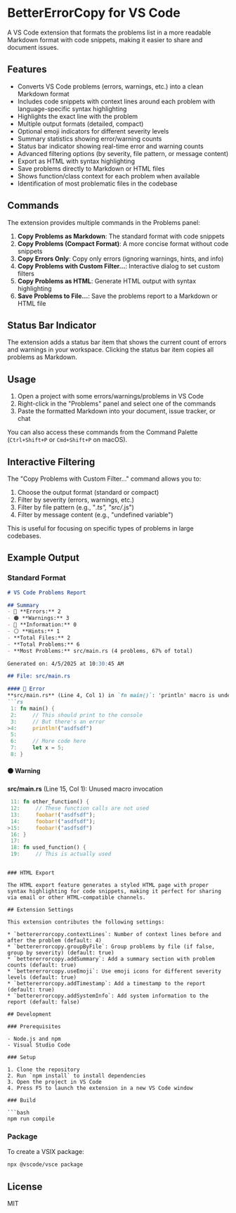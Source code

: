 # BetterErrorCopy for VS Code

A VS Code extension that formats the problems list in a more readable Markdown format with code snippets, making it easier to share and document issues.

## Features

- Converts VS Code problems (errors, warnings, etc.) into a clean Markdown format
- Includes code snippets with context lines around each problem with language-specific syntax highlighting
- Highlights the exact line with the problem
- Multiple output formats (detailed, compact)
- Optional emoji indicators for different severity levels
- Summary statistics showing error/warning counts
- Status bar indicator showing real-time error and warning counts
- Advanced filtering options (by severity, file pattern, or message content)
- Export as HTML with syntax highlighting
- Save problems directly to Markdown or HTML files
- Shows function/class context for each problem when available
- Identification of most problematic files in the codebase

## Commands

The extension provides multiple commands in the Problems panel:

1. **Copy Problems as Markdown**: The standard format with code snippets
2. **Copy Problems (Compact Format)**: A more concise format without code snippets
3. **Copy Errors Only**: Copy only errors (ignoring warnings, hints, and info)
4. **Copy Problems with Custom Filter...**: Interactive dialog to set custom filters
5. **Copy Problems as HTML**: Generate HTML output with syntax highlighting
6. **Save Problems to File...**: Save the problems report to a Markdown or HTML file

## Status Bar Indicator

The extension adds a status bar item that shows the current count of errors and warnings in your workspace. Clicking the status bar item copies all problems as Markdown.

## Usage

1. Open a project with some errors/warnings/problems in VS Code
2. Right-click in the "Problems" panel and select one of the commands
3. Paste the formatted Markdown into your document, issue tracker, or chat

You can also access these commands from the Command Palette (`Ctrl+Shift+P` or `Cmd+Shift+P` on macOS).

## Interactive Filtering

The "Copy Problems with Custom Filter..." command allows you to:

1. Choose the output format (standard or compact)
2. Filter by severity (errors, warnings, etc.)
3. Filter by file pattern (e.g., "*.ts", "src/*.js")
4. Filter by message content (e.g., "undefined variable")

This is useful for focusing on specific types of problems in large codebases.

## Example Output

### Standard Format

```markdown
# VS Code Problems Report

## Summary
- 🔴 **Errors:** 2
- 🟠 **Warnings:** 3
- 🔵 **Information:** 0
- ⚪ **Hints:** 1
- **Total Files:** 2
- **Total Problems:** 6
- **Most Problems:** src/main.rs (4 problems, 67% of total)

Generated on: 4/5/2025 at 10:30:45 AM

## File: src/main.rs

#### 🔴 Error 
**src/main.rs** (Line 4, Col 1) in `fn main()`: 'println' macro is undefined
```rs
 1: fn main() {
 2:     // This should print to the console
 3:     // But there's an error
>4:     println!("asdfsdf")
 5:     
 6:     // More code here
 7:     let x = 5;
 8: }
```

#### 🟠 Warning 
**src/main.rs** (Line 15, Col 1): Unused macro invocation
```rs
 11: fn other_function() {
 12:     // These function calls are not used
 13:     foobar!("asdfsdf");
 14:     foobar!("asdfsdf");
>15:     foobar!("asdfsdf")
 16: }
 17:
 18: fn used_function() {
 19:     // This is actually used
```
```

### HTML Export

The HTML export feature generates a styled HTML page with proper syntax highlighting for code snippets, making it perfect for sharing via email or other HTML-compatible channels.

## Extension Settings

This extension contributes the following settings:

* `bettererrorcopy.contextLines`: Number of context lines before and after the problem (default: 4)
* `bettererrorcopy.groupByFile`: Group problems by file (if false, group by severity) (default: true)
* `bettererrorcopy.addSummary`: Add a summary section with problem counts (default: true)
* `bettererrorcopy.useEmoji`: Use emoji icons for different severity levels (default: true)
* `bettererrorcopy.addTimestamp`: Add a timestamp to the report (default: true)
* `bettererrorcopy.addSystemInfo`: Add system information to the report (default: false)

## Development

### Prerequisites

- Node.js and npm
- Visual Studio Code

### Setup

1. Clone the repository
2. Run `npm install` to install dependencies
3. Open the project in VS Code
4. Press F5 to launch the extension in a new VS Code window

### Build

```bash
npm run compile
```

### Package

To create a VSIX package:

```bash
npx @vscode/vsce package
```

## License

MIT